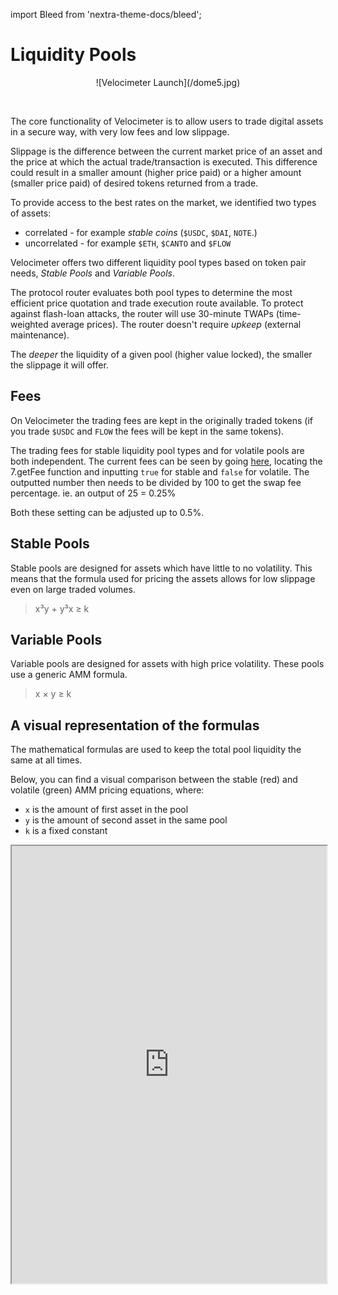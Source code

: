 import Bleed from 'nextra-theme-docs/bleed';

# Liquidity Pools

<Bleed>
<div align="center">
  ![Velocimeter Launch](/dome5.jpg)
  </div>
</Bleed>

&nbsp;



The core functionality of Velocimeter is to allow users to trade
digital assets in a secure way, with very low fees and low slippage.

Slippage is the difference between the current market price of an asset and the
price at which the actual trade/transaction is executed. This difference could
result in a smaller amount (higher price paid) or a higher amount (smaller
price paid) of desired tokens returned from a trade.

To provide access to the best rates on the market, we identified two types of
assets:
 * correlated - for example _stable coins_ (`$USDC`, `$DAI`, `NOTE`.)
 * uncorrelated - for example `$ETH`, `$CANTO` and `$FLOW`

Velocimeter offers two different liquidity pool types based on token pair needs, _Stable
Pools_ and _Variable Pools_.

The protocol router evaluates both pool types to determine the most efficient price quotation
and trade execution route available. To protect against flash-loan attacks, the router will use
30-minute TWAPs (time-weighted average prices). The router doesn't require _upkeep_ (external maintenance).

The _deeper_ the liquidity of a given pool (higher value locked), the smaller the slippage it will offer.

## Fees

On Velocimeter the trading fees are kept in the originally traded tokens
(if you trade `$USDC` and `FLOW` the fees will be kept in the same tokens).

The trading fees for stable liquidity pool types and for volatile pools are both independent. The current fees can be seen by going [here](https://tuber.build/address/0xF80909DF0A01ff18e4D37BF682E40519B21Def46/read-contract#address-tabs), locating the 7.getFee function and inputting `true` for stable and `false` for volatile. The outputted number then needs to be divided by 100 to get the swap fee percentage. ie. an output of 25 = 0.25%

Both these setting can be adjusted up to 0.5%.

## Stable Pools

Stable pools are designed for assets which have little to no
volatility. This means that the formula used for pricing the assets allows for
low slippage even on large traded volumes.

> x³y + y³x ≥ k


## Variable Pools

Variable pools are designed for assets with high price volatility.
These pools use a generic AMM formula.

> x × y ≥ k

## A visual representation of the formulas

The mathematical formulas are used to keep the total pool liquidity the same at all times.

Below, you can find a visual comparison between the stable (red) and volatile (green) 
AMM pricing equations, where:
 * `x` is the amount of first asset in the pool
 * `y` is the amount of second asset in the same pool
 * `k` is a fixed constant

<Bleed>
  <iframe src="https://www.desmos.com/calculator/yiwx8ev1oh?embed" width="100%" height="700"></iframe>
</Bleed>


